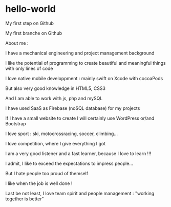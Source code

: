 # hello-world
My first step on Github

My first branche on Github


About me :

I have a mechanical engineering and project management background

I like the potential of programming to create beautiful and meaningful things with only lines of code

I love native mobile developpment : mainly swift on Xcode with cocoaPods

But also very good knowledge in HTML5, CSS3

And I am able to work with js, php and mySQL

I have used SaaS as Firebase (noSQL database) for my projects

If I have a small website to create I will certainly use WordPress or/and Bootstrap

I love sport : ski, motocrossracing, soccer, climbing...

I love competition, where I give everything I got

I am a very good listener and a fast learner, because I love to learn !!!

I admit, I like to exceed the expectations to impress people...

But I hate people too proud of themself

I like when the job is well done !

Last be not least, I love team spirit and people management : "working together is better"
